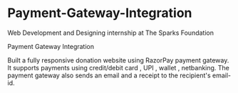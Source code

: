 # Payment-Gateway-Integration

Web Development and Designing internship at The Sparks Foundation

Payment Gateway Integration

Built a fully responsive donation website using RazorPay payment gateway. It supports payments using credit/debit card , UPI , wallet , netbanking. The payment gateway also sends an email and a receipt to the recipient's email-id.


